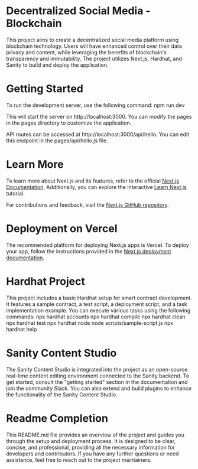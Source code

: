 # Decentralized Social Media - Blockchain
This project aims to create a decentralized social media platform using blockchain technology. Users will have enhanced control over their data privacy and content, while leveraging the benefits of blockchain's transparency and immutability. The project utilizes Next.js, Hardhat, and Sanity to build and deploy the application.

# Getting Started
To run the development server, use the following command:
npm run dev

This will start the server on http://localhost:3000. You can modify the pages in the pages directory to customize the application.

API routes can be accessed at http://localhost:3000/api/hello. You can edit this endpoint in the pages/api/hello.js file.

# Learn More
To learn more about Next.js and its features, refer to the official [Next.js Documentation](https://nextjs.org/docs). Additionally, you can explore the interactive [Learn Next.js](https://nextjs.org/learn/foundations/about-nextjs) tutorial.

For contributions and feedback, visit the [Next.js GitHub repository](https://github.com/vercel/next.js).

# Deployment on Vercel
The recommended platform for deploying Next.js apps is Vercel. To deploy your app, follow the instructions provided in the [Next.js deployment documentation](https://nextjs.org/docs/pages/building-your-application/deploying).

# Hardhat Project
This project includes a basic Hardhat setup for smart contract development. It features a sample contract, a test script, a deployment script, and a task implementation example. You can execute various tasks using the following commands:
npx hardhat accounts
npx hardhat compile
npx hardhat clean
npx hardhat test
npx hardhat node
node scripts/sample-script.js
npx hardhat help

# Sanity Content Studio
The Sanity Content Studio is integrated into the project as an open-source real-time content editing environment connected to the Sanity backend. To get started, consult the "getting started" section in the documentation and join the community Slack. You can also extend and build plugins to enhance the functionality of the Sanity Content Studio.

# Readme Completion
This README.md file provides an overview of the project and guides you through the setup and deployment process. It is designed to be clear, concise, and professional, providing all the necessary information for developers and contributors. If you have any further questions or need assistance, feel free to reach out to the project maintainers.
